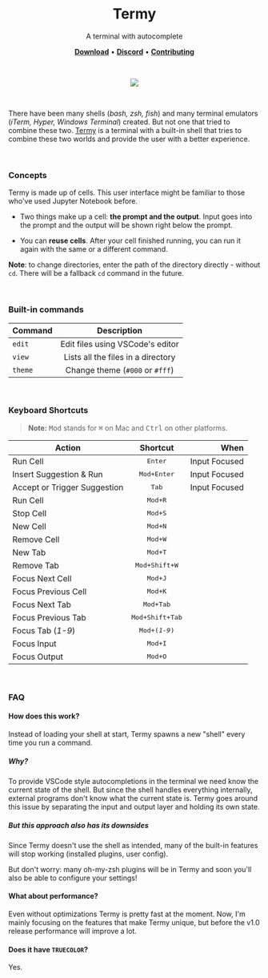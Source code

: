 <h1 align="center">Termy</h1>

<p align="center">
  A terminal with autocomplete
</p>

<p align="center">
  <a href="https://github.com/termyapp/Termy/releases"><strong>Download</strong></a> •
  <a href="http://discord.com/invite/tzrRhdZ"><strong>Discord</strong></a> •
  <a href="/contributing.md"><strong>Contributing</strong></a>
</p>

<br/>

<p align="center">
  <a href="https://termy.app" target="_blank"><img src="https://termy.app/screenshot.jpg" /></a>
</p>

<br/>

There have been many shells (_bash, zsh, fish_) and many terminal emulators (_iTerm, Hyper, Windows Terminal_) created. But not one that tried to combine these two. [Termy](https://termy.app/) is a terminal with a built-in shell that tries to combine these two worlds and provide the user with a better experience.

<br/>

### Concepts

Termy is made up of cells. This user interface might be familiar to those who've used Jupyter Notebook before.

- Two things make up a cell: **the prompt and the output**. Input goes into the prompt and the output will be shown right below the prompt.

- You can **reuse cells**. After your cell finished running, you can run it again with the same or a different command.

**Note**: to change directories, enter the path of the directory directly - without `cd`. There will be a fallback `cd` command in the future.

<br/>

### Built-in commands

| Command |            Description             |
| ------- | :--------------------------------: |
| `edit`  |  Edit files using VSCode's editor  |
| `view`  | Lists all the files in a directory |
| `theme` |  Change theme (`#000` or `#fff`)   |

<br/>

### Keyboard Shortcuts

> **Note:** <kbd>Mod</kbd> stands for <kbd>⌘</kbd> on Mac and <kbd>Ctrl</kbd> on other platforms.

| Action                       |         Shortcut         |          When |
| ---------------------------- | :----------------------: | ------------: |
| Run Cell                     |     <kbd>Enter</kbd>     | Input Focused |
| Insert Suggestion & Run      |   <kbd>Mod+Enter</kbd>   | Input Focused |
| Accept or Trigger Suggestion |      <kbd>Tab</kbd>      | Input Focused |
| Run Cell                     |     <kbd>Mod+R</kbd>     |               |
| Stop Cell                    |     <kbd>Mod+S</kbd>     |               |
| New Cell                     |     <kbd>Mod+N</kbd>     |               |
| Remove Cell                  |     <kbd>Mod+W</kbd>     |               |
| New Tab                      |     <kbd>Mod+T</kbd>     |               |
| Remove Tab                   |  <kbd>Mod+Shift+W</kbd>  |               |
| Focus Next Cell              |     <kbd>Mod+J</kbd>     |               |
| Focus Previous Cell          |     <kbd>Mod+K</kbd>     |               |
| Focus Next Tab               |    <kbd>Mod+Tab</kbd>    |               |
| Focus Previous Tab           | <kbd>Mod+Shift+Tab</kbd> |               |
| Focus Tab (_1-9_)            |  <kbd>Mod+(_1-9_)</kbd>  |               |
| Focus Input                  |     <kbd>Mod+I</kbd>     |               |
| Focus Output                 |     <kbd>Mod+O</kbd>     |               |

<br/>

### FAQ

#### How does this work?

Instead of loading your shell at start, Termy spawns a new "shell" every time you run a command.

##### Why?

To provide VSCode style autocompletions in the terminal we need know the current state of the shell. But since the shell handles everything internally, external programs don't know what the current state is. Termy goes around this issue by separating the input and output layer and holding its own state.

##### But this approach also has its downsides

Since Termy doesn't use the shell as intended, many of the built-in features will stop working (installed plugins, user config).

But don't worry: many oh-my-zsh plugins will be in Termy and soon you'll also be able to configure your settings!

#### What about performance?

Even without optimizations Termy is pretty fast at the moment. Now, I'm mainly focusing on the features that make Termy unique, but before the v1.0 release performance will improve a lot.

#### Does it have `TRUECOLOR`?

Yes.
